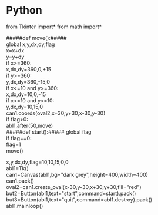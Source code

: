 # Python
from Tkinter import*
from math import*

#####def move():#####  
 global x,y,dx,dy,flag  
	x=x+dx  
	y=y+dy  
	if x>=360:  
		x,dx,dy=360,0,+15  
	if y>=360:  
		y,dx,dy=360,-15,0  
	if x<=10 and y>=360:  
		x,dx,dy=10,0,-15  
	if x<=10 and y<=10:  
			y,dx,dy=10,15,0  
	can1.coords(oval2,x+30,y+30,x-30,y-30)  
	if flag>0:  
		abl1.after(50,move)  
#####def start():##### 
	global flag  
	if flag==0:  
		flag=1  
		move()  

	
	
	
x,y,dx,dy,flag=10,10,15,0,0  
abl1=Tk()  
can1=Canvas(abl1,bg="dark grey",height=400,width=400)  
can1.pack()  
oval2=can1.create_oval(x-30,y-30,x+30,y+30,fill="red")  
but2=Button(abl1,text="start",command=start).pack()  
but3=Button(abl1,text="quit",command=abl1.destroy).pack()  
abl1.mainloop()  
